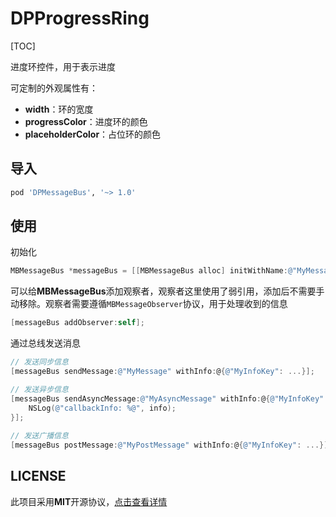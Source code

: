 # DPProgressRing

[TOC]

进度环控件，用于表示进度

可定制的外观属性有：

- **width**：环的宽度
- **progressColor**：进度环的颜色
- **placeholderColor**：占位环的颜色

## 导入

```ruby
pod 'DPMessageBus', '~> 1.0'
```



## 使用

初始化

```objective-c
MBMessageBus *messageBus = [[MBMessageBus alloc] initWithName:@"MyMessageBus"];
```

可以给**MBMessageBus**添加观察者，观察者这里使用了弱引用，添加后不需要手动移除。观察者需要遵循`MBMessageObserver`协议，用于处理收到的信息

```objective-c
[messageBus addObserver:self];
```

通过总线发送消息

```objective-c
// 发送同步信息
[messageBus sendMessage:@"MyMessage" withInfo:@{@"MyInfoKey": ...}];    

// 发送异步信息
[messageBus sendAsyncMessage:@"MyAsyncMessage" withInfo:@{@"MyInfoKey": ...} callback:^(NSDictionary<NSString *,id> * _Nonnull info) {
  	NSLog(@"callbackInfo: %@", info);
}];
    
// 发送广播信息
[messageBus postMessage:@"MyPostMessage" withInfo:@{@"MyInfoKey": ...}];
```



## LICENSE

此项目采用**MIT**开源协议，[点击查看详情](LICENSE)

